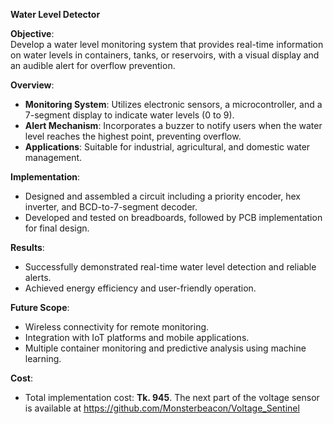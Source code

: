 **Water Level Detector**  

**Objective**:  
Develop a water level monitoring system that provides real-time information on water levels in containers, tanks, or reservoirs, with a visual display and an audible alert for overflow prevention.  

**Overview**:  
- **Monitoring System**: Utilizes electronic sensors, a microcontroller, and a 7-segment display to indicate water levels (0 to 9).  
- **Alert Mechanism**: Incorporates a buzzer to notify users when the water level reaches the highest point, preventing overflow.  
- **Applications**: Suitable for industrial, agricultural, and domestic water management.  

**Implementation**:  
- Designed and assembled a circuit including a priority encoder, hex inverter, and BCD-to-7-segment decoder.  
- Developed and tested on breadboards, followed by PCB implementation for final design.  

**Results**:  
- Successfully demonstrated real-time water level detection and reliable alerts.  
- Achieved energy efficiency and user-friendly operation.  

**Future Scope**:  
- Wireless connectivity for remote monitoring.  
- Integration with IoT platforms and mobile applications.  
- Multiple container monitoring and predictive analysis using machine learning.  

**Cost**:  
- Total implementation cost: **Tk. 945**.
The next part of the voltage sensor is available at https://github.com/Monsterbeacon/Voltage_Sentinel
